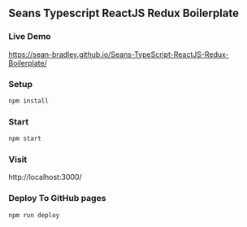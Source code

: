 ## Seans Typescript ReactJS Redux Boilerplate

### Live Demo

https://sean-bradley.github.io/Seans-TypeScript-ReactJS-Redux-Boilerplate/

### Setup

```bash
npm install
```
### Start

```bash
npm start
```

### Visit
http://localhost:3000/

### Deploy To GitHub pages

```bash
npm run deploy
```


